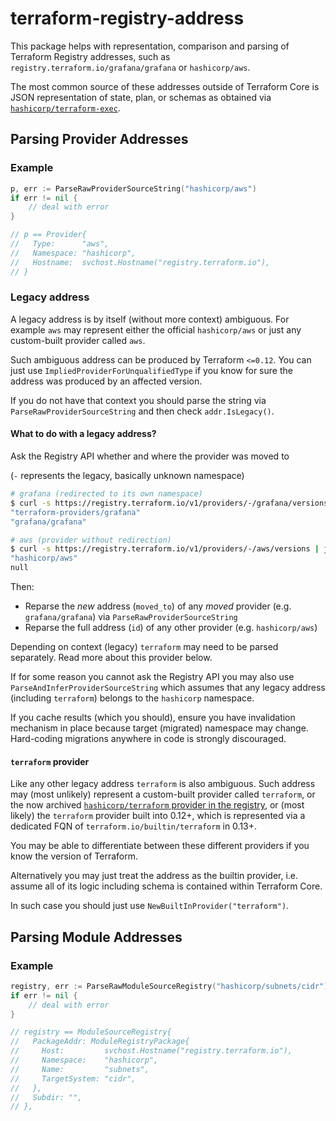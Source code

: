 # terraform-registry-address

This package helps with representation, comparison and parsing of
Terraform Registry addresses, such as
`registry.terraform.io/grafana/grafana` or `hashicorp/aws`.

The most common source of these addresses outside of Terraform Core
is JSON representation of state, plan, or schemas as obtained
via [`hashicorp/terraform-exec`](https://github.com/hashicorp/terraform-exec).

## Parsing Provider Addresses

### Example

```go
p, err := ParseRawProviderSourceString("hashicorp/aws")
if err != nil {
	// deal with error
}

// p == Provider{
//   Type:      "aws",
//   Namespace: "hashicorp",
//   Hostname:  svchost.Hostname("registry.terraform.io"),
// }
```

### Legacy address

A legacy address is by itself (without more context) ambiguous.
For example `aws` may represent either the official `hashicorp/aws`
or just any custom-built provider called `aws`.

Such ambiguous address can be produced by Terraform `<=0.12`. You can
just use `ImpliedProviderForUnqualifiedType` if you know for sure
the address was produced by an affected version.

If you do not have that context you should parse the string via
`ParseRawProviderSourceString` and then check `addr.IsLegacy()`.

#### What to do with a legacy address?

Ask the Registry API whether and where the provider was moved to

(`-` represents the legacy, basically unknown namespace)

```sh
# grafana (redirected to its own namespace)
$ curl -s https://registry.terraform.io/v1/providers/-/grafana/versions | jq '(.id, .moved_to)'
"terraform-providers/grafana"
"grafana/grafana"

# aws (provider without redirection)
$ curl -s https://registry.terraform.io/v1/providers/-/aws/versions | jq '(.id, .moved_to)'
"hashicorp/aws"
null
```

Then:

 - Reparse the _new_ address (`moved_to`) of any _moved_ provider (e.g. `grafana/grafana`) via `ParseRawProviderSourceString`
 - Reparse the full address (`id`) of any other provider (e.g. `hashicorp/aws`)

Depending on context (legacy) `terraform` may need to be parsed separately.
Read more about this provider below.

If for some reason you cannot ask the Registry API you may also use
`ParseAndInferProviderSourceString` which assumes that any legacy address
(including `terraform`) belongs to the `hashicorp` namespace.

If you cache results (which you should), ensure you have invalidation
mechanism in place because target (migrated) namespace may change.
Hard-coding migrations anywhere in code is strongly discouraged.

#### `terraform` provider

Like any other legacy address `terraform` is also ambiguous. Such address may
(most unlikely) represent a custom-built provider called `terraform`,
or the now archived [`hashicorp/terraform` provider in the registry](https://registry.terraform.io/providers/hashicorp/terraform/latest),
or (most likely) the `terraform` provider built into 0.12+, which is
represented via a dedicated FQN of `terraform.io/builtin/terraform` in 0.13+.

You may be able to differentiate between these different providers if you
know the version of Terraform.

Alternatively you may just treat the address as the builtin provider,
i.e. assume all of its logic including schema is contained within
Terraform Core.

In such case you should just use `NewBuiltInProvider("terraform")`.

## Parsing Module Addresses

### Example

```go
registry, err := ParseRawModuleSourceRegistry("hashicorp/subnets/cidr")
if err != nil {
	// deal with error
}

// registry == ModuleSourceRegistry{
//   PackageAddr: ModuleRegistryPackage{
//     Host:         svchost.Hostname("registry.terraform.io"),
//     Namespace:    "hashicorp",
//     Name:         "subnets",
//     TargetSystem: "cidr",
//   },
//   Subdir: "",
// },
```
